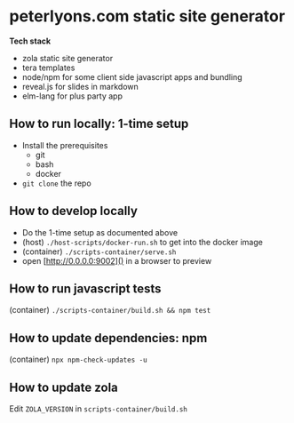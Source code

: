 # peterlyons.com static site generator

**Tech stack**

- zola static site generator
- tera templates
- node/npm for some client side javascript apps and bundling
- reveal.js for slides in markdown
- elm-lang for plus party app

## How to run locally: 1-time setup

- Install the prerequisites
  - git
  - bash
  - docker
- `git clone` the repo

## How to develop locally

- Do the 1-time setup as documented above
- (host) `./host-scripts/docker-run.sh` to get into the docker image
- (container) `./scripts-container/serve.sh`
- open [http://0.0.0.0:9002]() in a browser to preview

## How to run javascript tests

(container) `./scripts-container/build.sh && npm test`

## How to update dependencies: npm

(container) `npx npm-check-updates -u`

## How to update zola

Edit `ZOLA_VERSION` in `scripts-container/build.sh`

